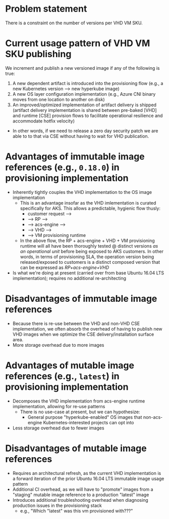 # Problem statement

There is a constraint on the number of versions per VHD VM SKU.

# Current usage pattern of VHD VM SKU publishing

We increment and publish a new versioned image if any of the following is true:

1. A new dependent artifact is introduced into the provisioning flow (e.g., a new Kubernetes version --> new hyperkube image)
2. A new OS layer configuration implementation (e.g., Azure CNI binary moves from one location to another on disk)
3. An improved/optimized implementation of artifact delivery is shipped (artifact delivery implementation is shared between pre-baked [VHD] and runtime [CSE] provision flows to facilitate operational resilience and accommodate hotfix velocity)
  - In other words, if we need to release a zero day security patch we are able to to that via CSE without having to wait for VHD publication.

# Advantages of immutable image references (e.g., `0.18.0`) in provisioning implementation

- Inherently tightly couples the VHD implementation to the OS image implementation
  - This is an advantage insofar as the VHD imlementation is curated specifically for AKS. This allows a predictable, hygienic flow thusly:
    - customer request -->
    - --> RP -->
    - --> acs-engine -->
    - --> VHD -->
    - --> VM provisioning runtime
  - In the above flow, the RP + acs-engine + VHD + VM provisioning runtime will all have been thoroughly tested @ distinct versions _as an operational unit_ before being exposed to AKS customers. In other words, in terms of provisioning SLA, the operation version being released/exposed to customers is a distinct composed version that can be expressed as *RP+acs-engine+VHD*
- Is what we're doing at present (carried over from base Ubuntu 16.04 LTS implementation); requires no additional re-architecting

# Disadvantages of immutable image references

- Because there is re-use between the VHD and non-VHD CSE implementation, we often absorb the overhead of having to publish new VHD images when we optimize the CSE delivery/installation surface area.
- More storage overhead due to more images

# Advantages of mutable image references (e.g., `latest`) in provisioning implementation

- Decomposes the VHD implementation from acs-engine runtime implementation, allowing for re-use patterns
  - There is no use-case at present, but we can hypothesize:
    - General purpose "hyperkube-enabled" OS images that non-acs-engine Kubernetes-interested projects can opt into
- Less storage overhead due to fewer images

# Disadvantages of mutable image references

- Requires an architectural refresh, as the current VHD implementation is a forward iteration of the prior Ubuntu 16.04 LTS immutable image usage pattern
- Additional CI overhead, as we will have to "promote" images from a "staging" mutable image reference to a production "latest" image
- Introduces additional troubleshooting overhead when diagnosing production issues in the provisioning stack
  - e.g., "Which "latest" was this vm provisioned with???"